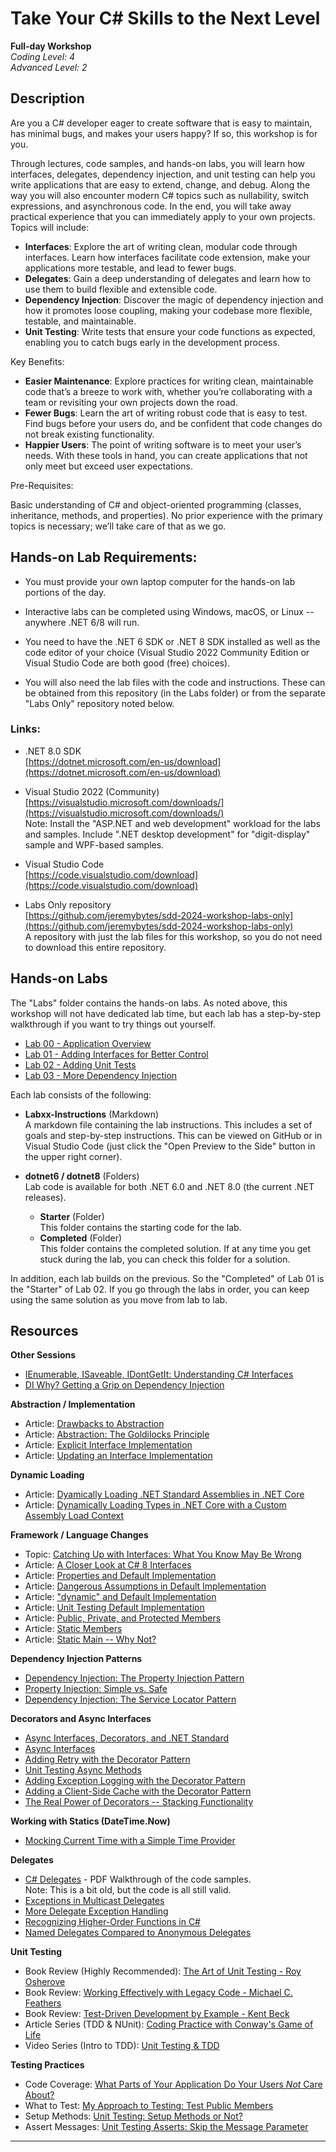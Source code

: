 # Take Your C# Skills to the Next Level   
**Full-day Workshop**  
*Coding Level: 4*  
*Advanced Level: 2*  

## Description
Are you a C# developer eager to create software that is easy to maintain, has minimal bugs, and makes your users happy? If so, this workshop is for you.  

Through lectures, code samples, and hands-on labs, you will learn how interfaces, delegates, dependency injection, and unit testing can help you write applications that are easy to extend, change, and debug. Along the way you will also encounter modern C# topics such as nullability, switch expressions, and asynchronous code. In the end, you will take away practical experience that you can immediately apply to your own projects. Topics will include:  

* **Interfaces**: Explore the art of writing clean, modular code through interfaces. Learn how interfaces facilitate code extension, make your applications more testable, and lead to fewer bugs.  
* **Delegates**: Gain a deep understanding of delegates and learn how to use them to build flexible and extensible code.  
* **Dependency Injection**: Discover the magic of dependency injection and how it promotes loose coupling, making your codebase more flexible, testable, and maintainable.  
* **Unit Testing**: Write tests that ensure your code functions as expected, enabling you to catch bugs early in the development process.  

Key Benefits:  

* **Easier Maintenance**: Explore practices for writing clean, maintainable code that’s a breeze to work with, whether you’re collaborating with a team or revisiting your own projects down the road.  
* **Fewer Bugs**: Learn the art of writing robust code that is easy to test. Find bugs before your users do, and be confident that code changes do not break existing functionality.  
* **Happier Users**: The point of writing software is to meet your user’s needs. With these tools in hand, you can create applications that not only meet but exceed user expectations.  

Pre-Requisites:  

Basic understanding of C# and object-oriented programming (classes, inheritance, methods, and properties). No prior experience with the primary topics is necessary; we’ll take care of that as we go.  

## Hands-on Lab Requirements:

* You must provide your own laptop computer for the hands-on lab portions of the day.

* Interactive labs can be completed using Windows, macOS, or Linux -- anywhere .NET 6/8 will run.

* You need to have the .NET 6 SDK or .NET 8 SDK installed as well as the code editor of your choice (Visual Studio 2022 Community Edition or Visual Studio Code are both good (free) choices).  

* You will also need the lab files with the code and instructions. These can be obtained from this repository (in the Labs folder) or from the separate "Labs Only" repository noted below.

### Links:

* .NET 8.0 SDK  
[https://dotnet.microsoft.com/en-us/download](https://dotnet.microsoft.com/en-us/download)

* Visual Studio 2022 (Community)  
[https://visualstudio.microsoft.com/downloads/](https://visualstudio.microsoft.com/downloads/)  
Note: Install the "ASP.NET and web development" workload for the labs and samples. Include ".NET desktop development" for "digit-display" sample and WPF-based samples.

* Visual Studio Code  
[https://code.visualstudio.com/download](https://code.visualstudio.com/download)  

* Labs Only repository  
[https://github.com/jeremybytes/sdd-2024-workshop-labs-only](https://github.com/jeremybytes/sdd-2024-workshop-labs-only)  
A repository with just the lab files for this workshop, so you do not need to download this entire repository.  


## Hands-on Labs

The "Labs" folder contains the hands-on labs. As noted above, this workshop will not have dedicated lab time, but each lab has a step-by-step walkthrough if you want to try things out yourself.  

* [Lab 00 - Application Overview](Labs/Lab00/)  
* [Lab 01 - Adding Interfaces for Better Control](Labs/Lab01/)  
* [Lab 02 - Adding Unit Tests](Labs/Lab02/)  
* [Lab 03 - More Dependency Injection](Labs/Lab03/)  

Each lab consists of the following:  
* **Labxx-Instructions** (Markdown)  
A markdown file containing the lab instructions. This includes a set of goals and step-by-step instructions. This can be viewed on GitHub or in Visual Studio Code (just click the "Open Preview to the Side" button in the upper right corner).  

* **dotnet6 / dotnet8** (Folders)  
Lab code is available for both .NET 6.0 and .NET 8.0 (the current .NET releases).

    * **Starter** (Folder)  
    This folder contains the starting code for the lab.  
    * **Completed** (Folder)  
    This folder contains the completed solution. If at any time you get stuck during the lab, you can check this folder for a solution.  

In addition, each lab builds on the previous. So the "Completed" of Lab 01 is the "Starter" of Lab 02. If you go through the labs in order, you can keep using the same solution as you move from lab to lab.

## Resources  

**Other Sessions**
* [IEnumerable, ISaveable, IDontGetIt: Understanding C# Interfaces](../02-interfaces/)  
* [DI Why? Getting a Grip on Dependency Injection](../04-dependency-injection/)  


**Abstraction / Implementation**  
* Article: [Drawbacks to Abstraction](http://jeremybytes.blogspot.com/2012/11/drawbacks-to-abstraction.html)  
* Article: [Abstraction: The Goldilocks Principle](http://jeremybytes.blogspot.com/2012/10/abstraction-goldilocks-principle.html)  
* Article: [Explicit Interface Implementation](http://jeremybytes.blogspot.com/2012/03/explicit-interface-implementation.html)  
* Article: [Updating an Interface Implementation](http://jeremybytes.blogspot.com/2012/03/updating-interface-implementation.html)  

**Dynamic Loading**    
* Article: [Dyamically Loading .NET Standard Assemblies in .NET Core](https://jeremybytes.blogspot.com/2020/01/using-typegettype-with-net-core.html)  
* Article: [Dynamically Loading Types in .NET Core with a Custom Assembly Load Context](https://jeremybytes.blogspot.com/2020/01/dynamically-loading-types-in-net-core.html)  

**Framework / Language Changes**  
* Topic: [Catching Up with Interfaces: What You Know May Be Wrong](http://www.jeremybytes.com/Demos.aspx#CSharp8Interfaces)  
* Article: [A Closer Look at C# 8 Interfaces](https://jeremybytes.blogspot.com/2019/09/a-closer-look-at-c-8-interfaces.html)  
* Article: [Properties and Default Implementation](https://jeremybytes.blogspot.com/2019/09/c-8-interfaces-properties-and-default.html)  
* Article: [Dangerous Assumptions in Default Implementation](https://jeremybytes.blogspot.com/2019/09/c-8-interfaces-dangerous-assumptions-in.html)  
* Article: ["dynamic" and Default Implementation](https://jeremybytes.blogspot.com/2019/09/c-8-interfaces-dynamic-and-default.html)  
* Article: [Unit Testing Default Implementation](https://jeremybytes.blogspot.com/2019/09/c-8-interfaces-unit-testing-default.html)  
* Article: [Public, Private, and Protected Members](https://jeremybytes.blogspot.com/2019/11/c-8-interfaces-public-private-and.html)  
* Article: [Static Members](https://jeremybytes.blogspot.com/2019/12/c-8-interfaces-static-members.html)  
* Article: [Static Main -- Why Not?](https://jeremybytes.blogspot.com/2019/12/c-8-interfaces-static-main-why-not.html)  

**Dependency Injection Patterns**  
* [Dependency Injection: The Property Injection Pattern](http://jeremybytes.blogspot.com/2014/01/dependency-injection-property-injection.html)  
* [Property Injection: Simple vs. Safe](http://jeremybytes.blogspot.com/2015/06/property-injection-simple-vs-safe.html)  
* [Dependency Injection: The Service Locator Pattern](http://jeremybytes.blogspot.com/2013/04/dependency-injection-service-locator.html)  

**Decorators and Async Interfaces**
* [Async Interfaces, Decorators, and .NET Standard](https://jeremybytes.blogspot.com/2019/01/more-di-async-interfaces-decorators-and.html)  
* [Async Interfaces](https://jeremybytes.blogspot.com/2019/01/more-di-async-interfaces.html)  
* [Adding Retry with the Decorator Pattern](https://jeremybytes.blogspot.com/2019/01/more-di-adding-retry-with-decorator.html)  
* [Unit Testing Async Methods](https://jeremybytes.blogspot.com/2019/01/more-di-unit-testing-async-methods.html)  
* [Adding Exception Logging with the Decorator Pattern](https://jeremybytes.blogspot.com/2019/01/more-di-adding-exception-logging-with.html)  
* [Adding a Client-Side Cache with the Decorator Pattern](https://jeremybytes.blogspot.com/2019/01/more-di-adding-client-side-cache-with.html)  
* [The Real Power of Decorators -- Stacking Functionality](https://jeremybytes.blogspot.com/2019/01/more-di-real-power-of-decorators.html)  

**Working with Statics (DateTime.Now)**  
* [Mocking Current Time with a Simple Time Provider](https://jeremybytes.blogspot.com/2015/01/mocking-current-time-with-time-provider.html)  

**Delegates**
* [C# Delegates](http://www.jeremybytes.com/Downloads/GetFuncyWithDelegates.pdf) - PDF Walkthrough of the code samples.  
Note: This is a bit old, but the code is all still valid.
* [Exceptions in Multicast Delegates](http://jeremybytes.blogspot.com/2011/11/exceptions-in-multi-cast-delegates.html)  
* [More Delegate Exception Handling](http://jeremybytes.blogspot.com/2013/03/more-delegate-exception-handling.html)  
* [Recognizing Higher-Order Functions in C#](http://jeremybytes.blogspot.com/2014/06/recognizing-higher-order-function-in-c.html)  
* [Named Delegates Compared to Anonymous Delegates](http://jeremybytes.blogspot.com/2015/03/named-delegates-compared-to-anonymous.html)  

**Unit Testing**
* Book Review (Highly Recommended): [The Art of Unit Testing - Roy Osherove](http://jeremybytes.blogspot.com/2015/06/book-review-art-of-unit-testing-with.html)  
* Book Review: [Working Effectively with Legacy Code - Michael C. Feathers](http://jeremybytes.blogspot.com/2013/02/book-review-working-effectively-with.html)  
* Book Review: [Test-Driven Development by Example - Kent Beck](http://jeremybytes.blogspot.com/2013/03/book-review-test-driven-development-by.html)  
* Article Series (TDD & NUnit): [Coding Practice with Conway's Game of Life](http://www.jeremybytes.com/Downloads.aspx#ConwayTDD)  
* Video Series (Intro to TDD): [Unit Testing & TDD](https://www.youtube.com/watch?v=l4xhTq4qmC0&list=PLdbkZkVDyKZXqPu-xDFkzuP66QijGeewz)  

**Testing Practices**  
* Code Coverage: [What Parts of Your Application Do Your Users *Not* Care About?](http://jeremybytes.blogspot.com/2015/02/unit-test-coverage-what-parts-of-your.html)  
* What to Test: [My Approach to Testing: Test Public Members](http://jeremybytes.blogspot.com/2015/04/my-approach-to-testing-test-public.html)  
* Setup Methods: [Unit Testing: Setup Methods or Not?](http://jeremybytes.blogspot.com/2015/06/unit-testing-setup-methods-or-not.html)  
* Assert Messages: [Unit Testing Asserts: Skip the Message Parameter](http://jeremybytes.blogspot.com/2015/07/unit-testing-asserts-skip-message.html)  

---